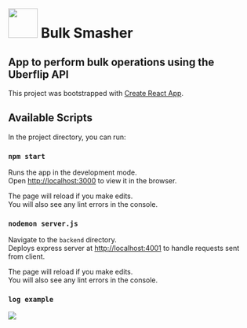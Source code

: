 # <img src="https://github.com/uberflip/bulk-smasher/blob/master/public/uf.png" height="60"> Bulk Smasher

## App to perform bulk operations using the Uberflip API

This project was bootstrapped with [Create React App](https://github.com/facebook/create-react-app).

## Available Scripts

In the project directory, you can run:

### `npm start`

Runs the app in the development mode.<br />
Open [http://localhost:3000](http://localhost:3000) to view it in the browser.

The page will reload if you make edits.<br />
You will also see any lint errors in the console.

### `nodemon server.js`

Navigate to the `backend` directory.<br />
Deploys express server at [http://localhost:4001](http://localhost:4001) to handle requests sent from client.

The page will reload if you make edits.<br />
You will also see any lint errors in the console.

### `log example`

<img src="https://github.com/uberflip/bulk-smasher/blob/master/logExample.png">
